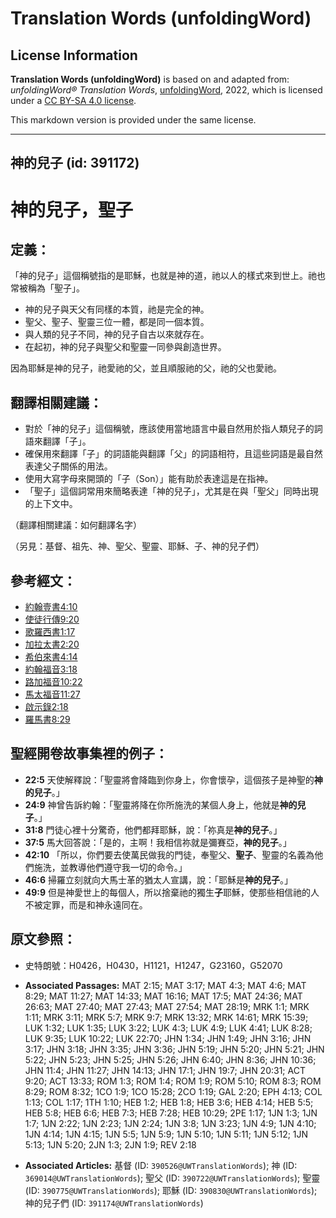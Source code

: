 # Translation Words (unfoldingWord)

## License Information

**Translation Words (unfoldingWord)** is based on and adapted from: _unfoldingWord® Translation Words_, [unfoldingWord](https://unfoldingword.org/utw), 2022, which is licensed under a [CC BY-SA 4.0 license](https://creativecommons.org/licenses/by-sa/4.0/legalcode.en).

This markdown version is provided under the same license.



--------------------------------

## 神的兒子 (id: 391172)

神的兒子，聖子
=======

定義：
---

「神的兒子」這個稱號指的是耶穌，也就是神的道，祂以人的樣式來到世上。祂也常被稱為「聖子」。

* 神的兒子與天父有同樣的本質，祂是完全的神。
* 聖父、聖子、聖靈三位一體，都是同一個本質。
* 與人類的兒子不同，神的兒子自古以來就存在。
* 在起初，神的兒子與聖父和聖靈一同參與創造世界。

因為耶穌是神的兒子，祂愛祂的父，並且順服祂的父，祂的父也愛祂。

翻譯相關建議：
-------

* 對於「神的兒子」這個稱號，應該使用當地語言中最自然用於指人類兒子的詞語來翻譯「子」。
* 確保用來翻譯「子」的詞語能與翻譯「父」的詞語相符，且這些詞語是最自然表達父子關係的用法。
* 使用大寫字母來開頭的「子（Son）」能有助於表達這是在指神。
* 「聖子」這個詞常用來簡略表達「神的兒子」，尤其是在與「聖父」同時出現的上下文中。

（翻譯相關建議：如何翻譯名字）

（另見：基督、祖先、神、聖父、聖靈、耶穌、子、神的兒子們）

參考經文：
-----

* [約翰壹書4:10](https://ref.ly/1John4:10)
* [使徒行傳9:20](https://ref.ly/Acts9:20)
* [歌羅西書1:17](https://ref.ly/Col1:17)
* [加拉太書2:20](https://ref.ly/Gal2:20)
* [希伯來書4:14](https://ref.ly/Heb4:14)
* [約翰福音3:18](https://ref.ly/John3:18)
* [路加福音10:22](https://ref.ly/Luke10:22)
* [馬太福音11:27](https://ref.ly/Matt11:27)
* [啟示錄2:18](https://ref.ly/Rev2:18)
* [羅馬書8:29](https://ref.ly/Rom8:29)

聖經開卷故事集裡的例子：
------------

* **22:5** 天使解釋說：「聖靈將會降臨到你身上，你會懷孕，這個孩子是神聖的**神的兒子**。」
* **24:9** 神曾告訴約翰：「聖靈將降在你所施洗的某個人身上，他就是**神的兒子**。」
* **31:8** 門徒心裡十分驚奇，他們都拜耶穌，說：「祢真是**神的兒子**。」
* **37:5** 馬大回答說：「是的，主啊！我相信祢就是彌賽亞，**神的兒子**。」
* **42:10** 「所以，你們要去使萬民做我的門徒，奉聖父、**聖子**、聖靈的名義為他們施洗，並教導他們遵守我一切的命令。」
* **46:6** 掃羅立刻就向大馬士革的猶太人宣講，說：「耶穌是**神的兒子**。」
* **49:9** 但是神愛世上的每個人，所以捨棄祂的獨生**子**耶穌，使那些相信祂的人不被定罪，而是和神永遠同在。

原文參照：
-----

* 史特朗號：H0426，H0430，H1121，H1247，G23160，G52070

* **Associated Passages:** MAT 2:15; MAT 3:17; MAT 4:3; MAT 4:6; MAT 8:29; MAT 11:27; MAT 14:33; MAT 16:16; MAT 17:5; MAT 24:36; MAT 26:63; MAT 27:40; MAT 27:43; MAT 27:54; MAT 28:19; MRK 1:1; MRK 1:11; MRK 3:11; MRK 5:7; MRK 9:7; MRK 13:32; MRK 14:61; MRK 15:39; LUK 1:32; LUK 1:35; LUK 3:22; LUK 4:3; LUK 4:9; LUK 4:41; LUK 8:28; LUK 9:35; LUK 10:22; LUK 22:70; JHN 1:34; JHN 1:49; JHN 3:16; JHN 3:17; JHN 3:18; JHN 3:35; JHN 3:36; JHN 5:19; JHN 5:20; JHN 5:21; JHN 5:22; JHN 5:23; JHN 5:25; JHN 5:26; JHN 6:40; JHN 8:36; JHN 10:36; JHN 11:4; JHN 11:27; JHN 14:13; JHN 17:1; JHN 19:7; JHN 20:31; ACT 9:20; ACT 13:33; ROM 1:3; ROM 1:4; ROM 1:9; ROM 5:10; ROM 8:3; ROM 8:29; ROM 8:32; 1CO 1:9; 1CO 15:28; 2CO 1:19; GAL 2:20; EPH 4:13; COL 1:13; COL 1:17; 1TH 1:10; HEB 1:2; HEB 1:8; HEB 3:6; HEB 4:14; HEB 5:5; HEB 5:8; HEB 6:6; HEB 7:3; HEB 7:28; HEB 10:29; 2PE 1:17; 1JN 1:3; 1JN 1:7; 1JN 2:22; 1JN 2:23; 1JN 2:24; 1JN 3:8; 1JN 3:23; 1JN 4:9; 1JN 4:10; 1JN 4:14; 1JN 4:15; 1JN 5:5; 1JN 5:9; 1JN 5:10; 1JN 5:11; 1JN 5:12; 1JN 5:13; 1JN 5:20; 2JN 1:3; 2JN 1:9; REV 2:18
* **Associated Articles:** 基督 (ID: `390526@UWTranslationWords`); 神 (ID: `369014@UWTranslationWords`); 聖父 (ID: `390722@UWTranslationWords`); 聖靈 (ID: `390775@UWTranslationWords`); 耶穌 (ID: `390830@UWTranslationWords`); 神的兒子們 (ID: `391174@UWTranslationWords`)

